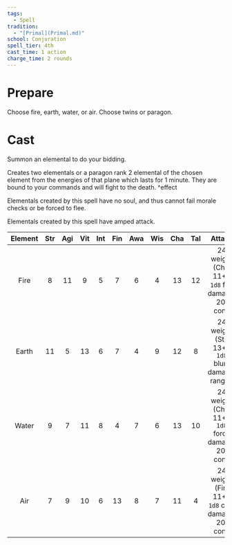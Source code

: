 ```yaml
---  
tags:  
  - Spell  
tradition:  
  - "[Primal](Primal.md)"  
school: Conjuration  
spell_tier: 4th  
cast_time: 1 action  
charge_time: 2 rounds  
---  
```

# Prepare  
  
Choose fire, earth, water, or air. Choose twins or paragon.  
  
# Cast  
  
Summon an elemental to do your bidding.  
  
Creates two elementals or a paragon rank 2 elemental of the chosen element from the energies of that plane which lasts for 1 minute. They are bound to your commands and will fight to the death. ^effect  
  
Elementals created by this spell have no soul, and thus cannot fail morale checks or be forced to flee.  
  
Elementals created by this spell have amped attack.  
  
|Element|Str|Agi|Vit|Int|Fin|Awa|Wis|Cha|Tal|Attack|  
|:-:|:-:|:-:|:-:|:-:|:-:|:-:|:-:|:-:|:-:|:-:|  
|Fire|8|11|9|5|7|6|4|13|12|24 weight (Cha: 11+), `1d8` fire damage, 20' cone|  
|Earth|11|5|13|6|7|4|9|12|8|24 weight (Str: 13+), `1d8` blunt damage, ranged|  
|Water|9|7|11|8|4|7|6|13|10|24 weight (Cha: 11+), `1d8` force damage, 20' cone|  
|Air|7|9|10|6|13|8|7|11|4|24 weight (Fin: 11+), `1d8` cold damage, 20' cone|  
